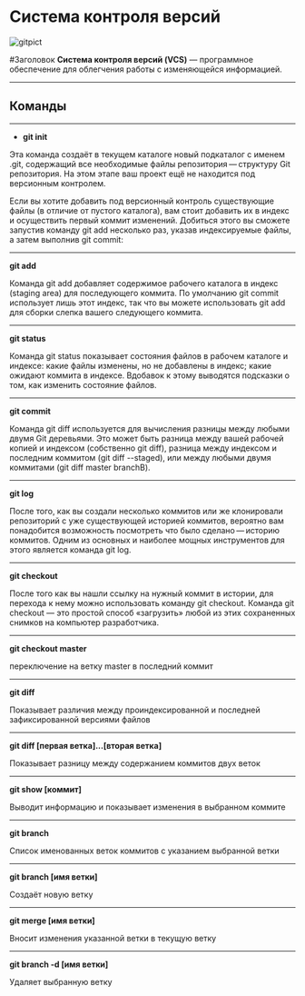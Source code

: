# Система контроля версий

<image src="/GIT_LESSON2/img1.png" alt="gitpict">

<!---
Картинку добавила, но она не отображается
-->
#Заголовок
**Cистема контроля версий (VCS)** — программное обеспечение для облегчения работы с изменяющейся информацией.

---

## Команды

---

- **git init**

Эта команда создаёт в текущем каталоге новый подкаталог с именем .git, содержащий все необходимые файлы репозитория — структуру Git репозитория. На этом этапе ваш проект ещё не находится под версионным контролем.

Если вы хотите добавить под версионный контроль существующие файлы (в отличие от пустого каталога), вам стоит добавить их в индекс и осуществить первый коммит изменений. Добиться этого вы сможете запустив команду git add несколько раз, указав индексируемые файлы, а затем выполнив git commit:

---

**git add**

Команда git add добавляет содержимое рабочего каталога в индекс (staging area) для последующего коммита. По умолчанию git commit использует лишь этот индекс, так что вы можете использовать git add для сборки слепка вашего следующего коммита.

---

**git status**

Команда git status показывает состояния файлов в рабочем каталоге и индексе: какие файлы изменены, но не добавлены в индекс; какие ожидают коммита в индексе. Вдобавок к этому выводятся подсказки о том, как изменить состояние файлов.

---

**git commit**

Команда git diff используется для вычисления разницы между любыми двумя Git деревьями. Это может быть разница между вашей рабочей копией и индексом (собственно git diff), разница между индексом и последним коммитом (git diff --staged), или между любыми двумя коммитами (git diff master branchB).

---

**git log**

После того, как вы создали несколько коммитов или же клонировали репозиторий с уже существующей историей коммитов, вероятно вам понадобится возможность посмотреть что было сделано — историю коммитов. Одним из основных и наиболее мощных инструментов для этого является команда git log.

---

**git checkout**

После того как вы нашли ссылку на нужный коммит в истории, для перехода к нему можно использовать команду git checkout. Команда git checkout — это простой способ «загрузить» любой из этих сохраненных снимков на компьютер разработчика.

---

**git checkout master**

переключение на ветку master в последний коммит

---

**git diff**

Показывает различия между проиндексированной и последней зафиксированной версиями файлов

---

**git diff [первая ветка]...[вторая ветка]**

Показывает разницу между содержанием коммитов двух веток

---

**git show [коммит]**

Выводит информацию и показывает изменения в выбранном коммите

---

**git branch**

Список именованных веток коммитов с указанием выбранной ветки

---

**git branch [имя ветки]**

Создаёт новую ветку

---

**git merge [имя ветки]**

Вносит изменения указанной ветки в текущую ветку

---

**git branch -d [имя ветки]**

Удаляет выбранную ветку
